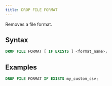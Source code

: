 ```yaml
---
title: DROP FILE FORMAT 
---
```


Removes a file format.

## Syntax

```sql
DROP FILE FORMAT [ IF EXISTS ] <format_name>;
```

## Examples

```sql
DROP FILE FORMAT IF EXISTS my_custom_csv;
```